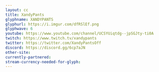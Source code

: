 ```yaml
---
layout: cc
title: XandyPants
glyphname: XANDYPANTS
glyphurl: https://i.imgur.com/dfRSlEf.png
glyphwave: 6
youtube: https://www.youtube.com/channel/UCSYUiqtdg--jpSGJty-ti0A
twitch: https://www.twitch.tv/xandypants
twitter: https://twitter.com/XandyPantsOff
discord: https://discord.gg/6cp7aJN
other-site: 
currently-partnered: 
stream-currency-needed-for-glyph: 
---
```


